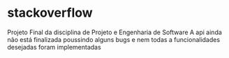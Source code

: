 # stackoverflow
Projeto Final da disciplina de Projeto e Engenharia de Software
A api ainda não está finalizada poussindo alguns bugs e nem todas a funcionalidades 
desejadas foram implementadas